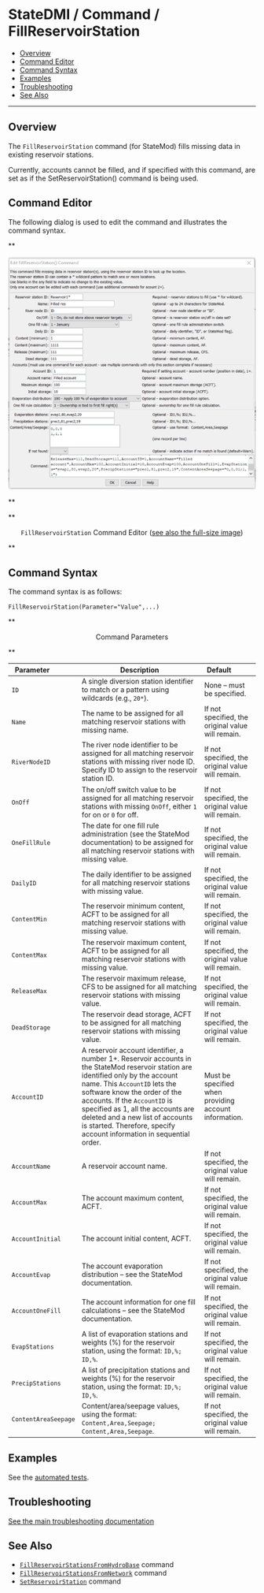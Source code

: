 # StateDMI / Command / FillReservoirStation #

* [Overview](#overview)
* [Command Editor](#command-editor)
* [Command Syntax](#command-syntax)
* [Examples](#examples)
* [Troubleshooting](#troubleshooting)
* [See Also](#see-also)

-------------------------

## Overview ##

The `FillReservoirStation` command (for StateMod)
fills missing data in existing reservoir stations.

Currently, accounts cannot be filled, and if specified with this command, are set as if the SetReservoirStation() command is being used.


## Command Editor ##

The following dialog is used to edit the command and illustrates the command syntax.

**<p style="text-align: center;">
![FillReservoirStation command editor](FillReservoirStation.png)
</p>**

**<p style="text-align: center;">
`FillReservoirStation` Command Editor (<a href="../FillReservoirStation.png">see also the full-size image</a>)
</p>**

## Command Syntax ##

The command syntax is as follows:

```text
FillReservoirStation(Parameter="Value",...)
```
**<p style="text-align: center;">
Command Parameters
</p>**

| **Parameter**&nbsp;&nbsp;&nbsp;&nbsp;&nbsp;&nbsp;&nbsp;&nbsp;&nbsp;&nbsp;&nbsp;&nbsp; | **Description** | **Default**&nbsp;&nbsp;&nbsp;&nbsp;&nbsp;&nbsp;&nbsp;&nbsp;&nbsp;&nbsp; |
| --------------|-----------------|----------------- |
| `ID` | A single diversion station identifier to match or a pattern using wildcards (e.g., `20*`). | None – must be specified. |
| `Name` | The name to be assigned for all matching reservoir stations with missing name. | If not specified, the original value will remain. |
| `RiverNodeID` | The river node identifier to be assigned for all matching reservoir stations with missing river node ID.  Specify ID to assign to the reservoir station ID. | If not specified, the original value will remain. |
| `OnOff` | The on/off switch value to be assigned for all matching reservoir stations with missing `OnOff`, either `1` for on or `0` for off. | If not specified, the original value will remain. |
| `OneFillRule` | The date for one fill rule administration (see the StateMod documentation) to be assigned for all matching reservoir stations with missing value. | If not specified, the original value will remain. |
| `DailyID` | The daily identifier to be assigned for all matching reservoir stations with missing value. | If not specified, the original value will remain. |
| `ContentMin` | The reservoir minimum content, ACFT to be assigned for all matching reservoir stations with missing value. | If not specified, the original value will remain. |
| `ContentMax` | The reservoir maximum content, ACFT to be assigned for all matching reservoir stations with missing value. | If not specified, the original value will remain. |
| `ReleaseMax` | The reservoir maximum release, CFS to be assigned for all matching reservoir stations with missing value. | If not specified, the original value will remain. |
| `DeadStorage` | The reservoir dead storage, ACFT to be assigned for all matching reservoir stations with missing value. | If not specified, the original value will remain. |
| `AccountID` | A reservoir account identifier, a number 1+.  Reservoir accounts in the StateMod reservoir station are identified only by the account name.  This `AccountID` lets the software know the order of the accounts.  If the `AccountID` is specified as 1, all the accounts are deleted and a new list of accounts is started.  Therefore, specify account information in sequential order. | Must be specified when providing account information. |
| `AccountName` | A reservoir account name. | If not specified, the original value will remain. |
| `AccountMax` | The account maximum content, ACFT. | If not specified, the original value will remain. |
| `AccountInitial` | The account initial content, ACFT. | If not specified, the original value will remain. |
| `AccountEvap` | The account evaporation distribution – see the StateMod documentation. | If not specified, the original value will remain. |
| `AccountOneFill` | The account information for one fill calculations – see the StateMod documentation. | If not specified, the original value will remain. |
| `EvapStations` | A list of evaporation stations and weights (%) for the reservoir station, using the format:  `ID,%; ID,%`. | If not specified, the original value will remain. |
| `PrecipStations` | A list of precipitation stations and weights (%) for the reservoir station, using the format:  `ID,%; ID,%`. | If not specified, the original value will remain. |
| `ContentAreaSeepage` | Content/area/seepage values, using the format:  `Content,Area,Seepage; Content,Area,Seepage`. | If not specified, the original value will remain. |

## Examples ##

See the [automated tests](https://github.com/OpenCDSS/cdss-app-statedmi-test/tree/master/test/regression/commands/FillReservoirStation).

## Troubleshooting ##

[See the main troubleshooting documentation](../../troubleshooting/troubleshooting.md)

## See Also ##

* [`FillReservoirStationsFromHydroBase`](../FillReservoirStationsFromHydroBase/FillReservoirStationsFromHydroBase.md) command
* [`FillReservoirStationsFromNetwork`](../FillReservoirStationsFromNetwork/FillReservoirStationsFromNetwork.md) command
* [`SetReservoirStation`](../SetReservoirStation/SetReservoirStation.md) command
